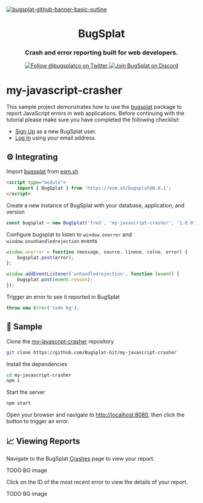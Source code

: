 [![bugsplat-github-banner-basic-outline](https://user-images.githubusercontent.com/20464226/149019306-3186103c-5315-4dad-a499-4fd1df408475.png)](https://bugsplat.com)
<br/>
# <div align="center">BugSplat</div> 
### **<div align="center">Crash and error reporting built for web developers.</div>**
<div align="center">
    <a href="https://twitter.com/BugSplatCo">
        <img alt="Follow @bugsplatco on Twitter" src="https://img.shields.io/twitter/follow/bugsplatco?label=Follow%20BugSplat&style=social">
    </a>
    <a href="https://discord.gg/K4KjjRV5ve">
        <img alt="Join BugSplat on Discord" src="https://img.shields.io/discord/664965194799251487?label=Join%20Discord&logo=Discord&style=social">
    </a>
</div>

# my-javascript-crasher

This sample project demonstrates how to use the [bugsplat](https://github.com/BugSplat-Git/bugsplat-js) package to report JavaScript errors in web applications. Before continuing with the tutorial please make sure you have completed the following checklist:

* [Sign Up](https://app.bugsplat.com/v2/sign-up) as a new BugSplat user.
* [Log In](https://app.bugsplat.com/cognito/login) using your email address.

## ⚙️ Integrating

Import [bugsplat](https://github.com/BugSplat-Git/bugsplat-js) from [esm.sh](https://esm.sh)

```html
<script type="module">
    import { BugSplat } from 'https://esm.sh/bugsplat@8.0.1';
</script>
```

Create a new instance of BugSplat with your database, application, and version

```javascript
const bugsplat = new BugSplat('fred', 'my-javascript-crasher', '1.0.0');
```

Configure bugsplat to listen to `window.onerror` and `window.onunhandledrejection` events

```javascript
window.onerror = function (message, source, lineno, colno, error) {
    bugsplat.post(error);
};

window.addEventListener('unhandledrejection', function (event) {
    bugsplat.post(event.reason);
});
```

Trigger an error to see it reported in BugSplat

```javascript
throw new Error('todo bg');
```

## 🧪 Sample

Clone the [my-javascript-crasher](https://github.com/BugSplat-Git/my-javascript-crasher) repository

```sh
git clone https://github.com/BugSplat-Git/my-javascript-crasher
```

Install the dependencies

```sh
cd my-javascript-crasher
npm i
```

Start the server

```sh
npm start
```

Open your browser and navigate to [http://localhost:8080](http://localhost:8080), then click the button to trigger an error.

## 📈 Viewing Reports

Navigate to the BugSplat [Crashes](https://app.bugsplat.com/v2/crashes?database=Fred&c0=appName&f0=CONTAINS&v0=my-javascript-crasher) page to view your report.

TODO BG image

Click on the ID of the most recent error to view the details of your report.

TODO BG image
